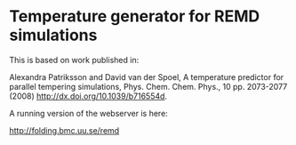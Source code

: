 # Temperature generator for REMD simulations

This is based on work published in:

Alexandra Patriksson and David van der Spoel, A temperature predictor for parallel tempering simulations, Phys. Chem. Chem. Phys., 10 pp. 2073-2077 (2008) http://dx.doi.org/10.1039/b716554d. 

A running version of the webserver is here:

http://folding.bmc.uu.se/remd
